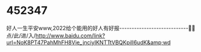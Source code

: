 # 452347
好人一生平安www,2022给个能用的好人有好报----------------------------🍕🍕点/此/进/入/http://www.baidu.com/link?url=NoK8PT47PahMhFH8Vie_jnciyIKNTTtVBQKpill6udK&amp;wd
